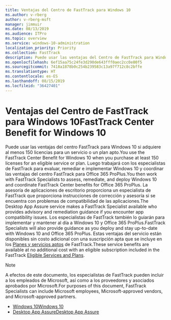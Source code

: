 ```yaml
---
title: Ventajas del Centro de FastTrack para Windows 10
ms.author: v-rberg
author: v-rberg-msft
manager: jimmuir
ms.date: 08/13/2019
ms.audience: ITPro
ms.topic: overview
ms.service: windows-10-administration
localization_priority: Priority
ms.collection: FastTrack
description: Puede usar las ventajas del Centro de FastTrack para Windows 10 si adquiere *al menos* 150 licencias para un plan o un servicio elegible.
ms.openlocfilehash: 6ef15aa75c24fe3d290de643fff0aec2cc0e80f5
ms.sourcegitcommit: 7418a1878b0c254b239583c13a97f712c8c2bffe
ms.translationtype: HT
ms.contentlocale: es-ES
ms.lasthandoff: 08/15/2019
ms.locfileid: "36427401"
---
```

# <a name="fasttrack-center-benefit-for-windows-10"></a><span data-ttu-id="41785-103">Ventajas del Centro de FastTrack para Windows 10</span><span class="sxs-lookup"><span data-stu-id="41785-103">FastTrack Center Benefit for Windows 10</span></span>

<span data-ttu-id="41785-104">Puede usar las ventajas del centro FastTrack para Windows 10 si adquiere al menos 150 licencias para un servicio o un plan apto.</span><span class="sxs-lookup"><span data-stu-id="41785-104">You use the FastTrack Center Benefit for Windows 10 when you purchase  at least  150 licenses for an eligible service or plan.</span></span> <span data-ttu-id="41785-105">Luego trabajará con los especialistas de FastTrack para evaluar, remediar e implementar Windows 10 y coordinar las ventajas del centro FastTrack para Office 365 ProPlus.</span><span class="sxs-lookup"><span data-stu-id="41785-105">You then work with FastTrack Specialists to assess, remediate, and deploy Windows 10 and coordinate FastTrack Center benefits for Office 365 ProPlus.</span></span> <span data-ttu-id="41785-106">La asesoría de aplicaciones de escritorio proporciona un especialista de FastTrack que proporciona instrucciones de corrección y asesoría si se encuentra con problemas de compatibilidad de las aplicaciones.</span><span class="sxs-lookup"><span data-stu-id="41785-106">The Desktop App Assure service makes a FastTrack Specialist available who provides advisory and remediation guidance if you encounter app compatibility issues.</span></span>  <span data-ttu-id="41785-107">Los especialistas de FastTrack también lo guiarán para implementar y mantener al día a Windows 10 y Office 365 ProPlus.</span><span class="sxs-lookup"><span data-stu-id="41785-107">FastTrack Specialists will also provide guidance as you deploy and stay up-to-date with Windows 10 and Office 365 ProPlus.</span></span> <span data-ttu-id="41785-108">Estas ventajas del servicio están disponibles sin costo adicional con una suscripción apta que se incluye en los [Planes y servicios aptos](M365-eligible-services-and-plans.md) de FastTrack.</span><span class="sxs-lookup"><span data-stu-id="41785-108">These service benefits are available at no additional cost with an eligible subscription included in the FastTrack [Eligible Services and Plans](M365-eligible-services-and-plans.md).</span></span>
  
> [!NOTE]
> <span data-ttu-id="41785-109">A efectos de este documento, los especialistas de FastTrack pueden incluir a los empleados de Microsoft, así como a los proveedores y asociados aprobados por Microsoft.</span><span class="sxs-lookup"><span data-stu-id="41785-109">For purposes of this document, FastTrack Specialists can include Microsoft employees, Microsoft-approved vendors, and Microsoft-approved partners.</span></span> 
    
- [<span data-ttu-id="41785-110">Windows 10</span><span class="sxs-lookup"><span data-stu-id="41785-110">Windows 10</span></span>](Win-10-windows-10.md)
- [<span data-ttu-id="41785-111">Desktop App Assure</span><span class="sxs-lookup"><span data-stu-id="41785-111">Desktop App Assure</span></span>](Win-10-desktop-app-assure.md)
  

  

 